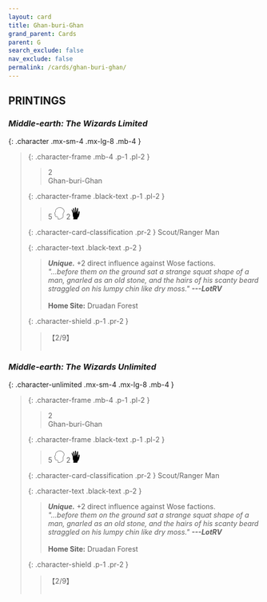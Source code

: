 ```yaml
---
layout: card
title: Ghan-buri-Ghan
grand_parent: Cards
parent: G
search_exclude: false
nav_exclude: false
permalink: /cards/ghan-buri-ghan/
---
```


## PRINTINGS


### _Middle-earth: The Wizards Limited_

{: .character .mx-sm-4 .mx-lg-8 .mb-4 }
> {: .character-frame .mb-4 .p-1 .pl-2 }
> > <div class="card-mp">2</div>
> > <div class="character-card-name">Ghan-buri-Ghan</div>
>
> {: .character-frame .black-text .p-1 .pl-2 }
> > 5 ![](/assets/images/mind.svg) 2![](/assets/images/di.svg)
>
> {: .character-card-classification .pr-2 }
> Scout/Ranger Man
>
> {: .character-text .black-text .p-2 }
> > _**Unique.**_ +2 direct influence against Wose factions. <br>_"...before them on the ground sat a strange squat shape of a man, gnarled as an old stone, and the hairs of his scanty beard straggled on his lumpy chin like dry moss."_ ***---LotRV***  <br><br>**Home Site:** Druadan Forest 
>
> {: .character-shield .p-1 .pr-2 }
> > <div class="card-shield">【2/9】</div>
> > <div class="card-corruption">&nbsp;</div>

### _Middle-earth: The Wizards Unlimited_

{: .character-unlimited .mx-sm-4 .mx-lg-8 .mb-4 }
> {: .character-frame .mb-4 .p-1 .pl-2 }
> > <div class="card-mp">2</div>
> > <div class="character-card-name">Ghan-buri-Ghan</div>
>
> {: .character-frame .black-text .p-1 .pl-2 }
> > 5 ![](/assets/images/mind.svg) 2![](/assets/images/di.svg)
>
> {: .character-card-classification .pr-2 }
> Scout/Ranger Man
>
> {: .character-text .black-text .p-2 }
> > _**Unique.**_ +2 direct influence against Wose factions. <br>_"...before them on the ground sat a strange squat shape of a man, gnarled as an old stone, and the hairs of his scanty beard straggled on his lumpy chin like dry moss."_ ***---LotRV***  <br><br>**Home Site:** Druadan Forest 
>
> {: .character-shield .p-1 .pr-2 }
> > <div class="card-shield">【2/9】</div>
> > <div class="card-corruption">&nbsp;</div>
